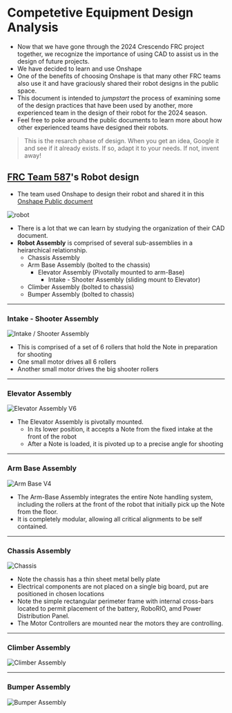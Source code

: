 # Competetive Equipment Design Analysis
* Now that we have gone through the 2024 Crescendo FRC project together, we recognize the importance of using CAD to assist us in the design of future projects.
* We have decided to learn and use Onshape
* One of the benefits of choosing Onshape is that many other FRC teams also use it and have graciously shared their robot designs in the public space.
* This document is intended to *jumpstart* the process of examining some of the design practices that have been used by another, more experienced team in the design of their robot for the 2024 season.
* Feel free to poke around the public documents to learn more about how other experienced teams have designed their robots.

> This is the resarch phase of design.
When you get an idea, Google it and see if it already exists.
If so, adapt it to your needs.
If not, invent away!

## [FRC Team 587](https://www.team587.org/)'s Robot design
* The team used Onshape to design their robot and shared it in this [Onshape Public document](https://cad.onshape.com/documents/0ff54580033714c409ff00a0/w/1bc3f696902740f8553c42f3/e/a3d66caed13a1a11079879ef)

![robot](imgs/FRC_587_2024.png)

* There is a lot that we can learn by studying the organization of their CAD document. 
* **Robot Assembly** is comprised of several sub-assemblies in a heirarchical relationship.
    * Chassis Assembly
    * Arm Base Assembly (bolted to the chassis)
        * Elevator Assembly (Pivotally mounted to arm-Base)
            * Intake - Shooter Assembly (sliding mount to Elevator)
    * Climber Assembly (bolted to chassis)
    * Bumper Assembly (bolted to chassis)
____________________________________________________________

### Intake - Shooter Assembly
![Intake / Shooter Assembly](imgs/Intake-Shooter_Assy_V10.png)

* This is comprised of a set of 6 rollers that hold the Note in preparation for shooting
* One small motor drives all 6 rollers
* Another small motor drives the big shooter rollers

____________________________________________________________

### Elevator Assembly
![Elevator Assembly V6](imgs/Elevator_V6.png)

* The Elevator Assembly is pivotally mounted.
    * In its lower position, it accepts a Note from the fixed intake at the front of the robot
    * After a Note is loaded, it is pivoted up to a precise angle for shooting
____________________________________________________________

### Arm Base Assembly
![Arm Base V4](imgs/Arm_Base_V4.png)

* The Arm-Base Assembly integrates the entire Note handling system, including the rollers at the front of the robot that initially pick up the Note from the floor.
* It is completely modular, allowing all critical alignments to be self contained.
____________________________________________________________

### Chassis Assembly
![Chassis](imgs/Chassis.png)

* Note the chassis has a thin sheet metal belly plate
* Electrical components are not placed on a single big board, put are positioned in chosen locations
* Note the simple rectangular perimeter frame with internal cross-bars located to permit placement of the battery, RoboRIO, amd Power Distribution Panel.
* The Motor Controllers are mounted near the motors they are controlling.
 ____________________________________________________________

### Climber Assembly
![Climber Assembly](imgs/Climber_Assy.png)
 ____________________________________________________________

### Bumper Assembly
![Bumper Assembly](imgs/Bumper_Assy_V3.png)


